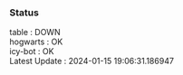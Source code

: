 ### Status


table : DOWN  
hogwarts : OK  
icy-bot : OK  
Latest Update : 2024-01-15 19:06:31.186947
